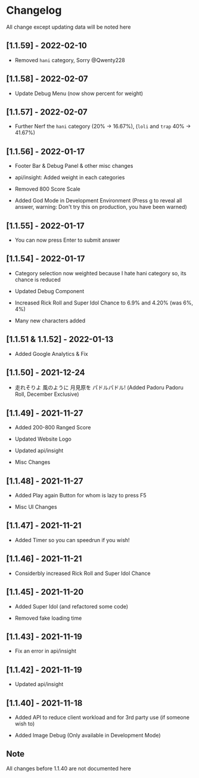 # Changelog

All change except updating data will be noted here

## [1.1.59] - 2022-02-10

- Removed `hani` category, Sorry @Qwenty228

## [1.1.58] - 2022-02-07

- Update Debug Menu (now show percent for weight)

## [1.1.57] - 2022-02-07

- Further Nerf the `hani` category (20% -> 16.67%), (`loli` and `trap` 40% -> 41.67%)

## [1.1.56] - 2022-01-17

- Footer Bar & Debug Panel & other misc changes

- api/insight: Added weight in each categories

- Removed 800 Score Scale

- Added God Mode in Development Environment (Press g to reveal all answer, warning: Don't try this on production, you have been warned)

## [1.1.55] - 2022-01-17

- You can now press Enter to submit answer

## [1.1.54] - 2022-01-17

- Category selection now weighted because I hate hani category so, its chance is reduced

- Updated Debug Component

- Increased Rick Roll and Super Idol Chance to 6.9% and 4.20% (was 6%, 4%)

- Many new characters added

## [1.1.51 & 1.1.52] - 2022-01-13

- Added Google Analytics & Fix

## [1.1.50] - 2021-12-24

- 走れそりよ 風のように 月見原を パドルパドル! (Added Padoru Padoru Roll, December Exclusive)

## [1.1.49] - 2021-11-27

- Added 200-800 Ranged Score

- Updated Website Logo

- Updated api/insight

- Misc Changes

## [1.1.48] - 2021-11-27

- Added Play again Button for whom is lazy to press F5

- Misc UI Changes

## [1.1.47] - 2021-11-21

- Added Timer so you can speedrun if you wish!

## [1.1.46] - 2021-11-21

- Considerbly increased Rick Roll and Super Idol Chance

## [1.1.45] - 2021-11-20

- Added Super Idol (and refactored some code)

- Removed fake loading time

## [1.1.43] - 2021-11-19

- Fix an error in api/insight

## [1.1.42] - 2021-11-19

- Updated api/insight

## [1.1.40] - 2021-11-18

- Added API to reduce client workload and for 3rd party use (if someone wish to)

- Added Image Debug (Only available in Development Mode)

## Note

All changes before 1.1.40 are not documented here

